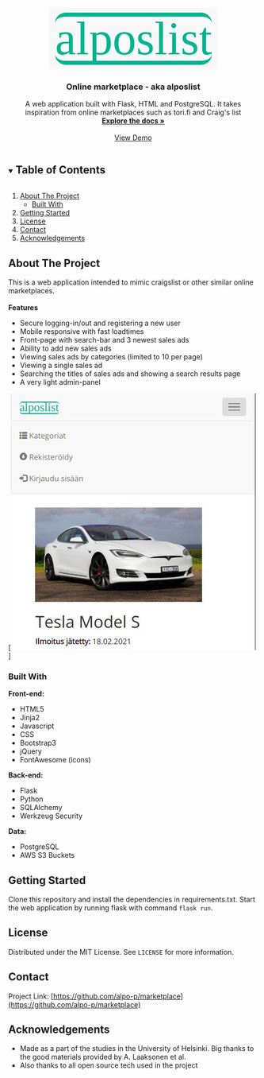 <!-- PROJECT LOGO -->
<br />
<p align="center">
  <a href="https://github.com/alpo-p/marketplace">
    <img src="logo.jpg" width="340" height="123">
  </a>
 </p>

  <h3 align="center">Online marketplace - aka alposlist</h3>

  <p align="center">
    A web application built with Flask, HTML and PostgreSQL. It takes inspiration from online marketplaces such as tori.fi and Craig's list
    <br />
    <a href="https://github.com/alpo-p/marketplace"><strong>Explore the docs »</strong></a>
    <br />
    <br />
    <a href="https://alposlist.herokuapp.com/">View Demo</a>
  </p>
</p>



<!-- TABLE OF CONTENTS -->
<details open="open">
  <summary><h2 style="display: inline-block">Table of Contents</h2></summary>
  <ol>
    <li>
      <a href="#about-the-project">About The Project</a>
      <ul>
        <li><a href="#built-with">Built With</a></li>
      </ul>
    </li>
    <li>
      <a href="#getting-started">Getting Started</a>
    </li>
    <li><a href="#license">License</a></li>
    <li><a href="#contact">Contact</a></li>
    <li><a href="#acknowledgements">Acknowledgements</a></li>
  </ol>
</details>



<!-- ABOUT THE PROJECT -->
## About The Project
This is a web application intended to mimic craigslist or other similar online marketplaces.
<br /><br />
<strong>Features</strong>
* Secure logging-in/out and registering a new user
* Mobile responsive with fast loadtimes
* Front-page with search-bar and 3 newest sales ads
* Ability to add new sales ads
* Viewing sales ads by categories (limited to 10 per page)
* Viewing a single sales ad
* Searching the titles of sales ads and showing a search results page
* A very light admin-panel


[![Marketplace Screen Shot][product-screenshot]]

### Built With

<strong>Front-end:</strong>
* HTML5
* Jinja2
* Javascript
* CSS
* Bootstrap3
* jQuery
* FontAwesome (icons)

<strong>Back-end:</strong>
* Flask
* Python
* SQLAlchemy
* Werkzeug Security

<strong>Data:</strong>
* PostgreSQL
* AWS S3 Buckets  



<!-- GETTING STARTED -->
## Getting Started

Clone this repository and install the dependencies in requirements.txt. 
Start the web application by running flask with command <code>flask run</code>.

<!-- LICENSE -->
## License

Distributed under the MIT License. See `LICENSE` for more information.



<!-- CONTACT -->
## Contact

Project Link: [https://github.com/alpo-p/marketplace](https://github.com/alpo-p/marketplace)



<!-- ACKNOWLEDGEMENTS -->
## Acknowledgements

* Made as a part of the studies in the University of Helsinki. Big thanks to the good materials provided by A. Laaksonen et al.
* Also thanks to all open source tech used in the project 





<!-- MARKDOWN LINKS & IMAGES -->
[contributors-shield]: https://img.shields.io/github/contributors/alpo-p/marketplace.svg?style=for-the-badge
[contributors-url]: https://github.com/alpo-p/marketplace/graphs/contributors
[forks-shield]: https://img.shields.io/github/forks/alpo-p/marketplace.svg?style=for-the-badge
[forks-url]: https://github.com/alpo-p/marketplace/network/members
[stars-shield]: https://img.shields.io/github/stars/alpo-p/marketplace.svg?style=for-the-badge
[stars-url]: https://github.com/alpo-p/marketplace/stargazers
[issues-shield]: https://img.shields.io/github/issues/alpo-p/marketplace.svg?style=for-the-badge
[issues-url]: https://github.com/alpo-p/marketplace/issues
[license-shield]: https://img.shields.io/github/license/alpo-p/marketplace.svg?style=for-the-badge
[license-url]: https://github.com/alpo-p/marketplace/blob/master/LICENSE.txt
[linkedin-shield]: https://img.shields.io/badge/-LinkedIn-black.svg?style=for-the-badge&logo=linkedin&colorB=555
[linkedin-url]: https://linkedin.com/in/alpopanula
[product-screenshot]: screenshot.jpg

